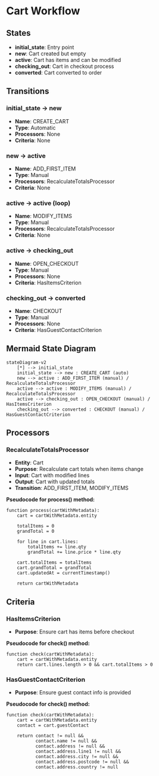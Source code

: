 # Cart Workflow

## States
- **initial_state**: Entry point
- **new**: Cart created but empty
- **active**: Cart has items and can be modified
- **checking_out**: Cart in checkout process
- **converted**: Cart converted to order

## Transitions

### initial_state → new
- **Name**: CREATE_CART
- **Type**: Automatic
- **Processors**: None
- **Criteria**: None

### new → active
- **Name**: ADD_FIRST_ITEM
- **Type**: Manual
- **Processors**: RecalculateTotalsProcessor
- **Criteria**: None

### active → active (loop)
- **Name**: MODIFY_ITEMS
- **Type**: Manual
- **Processors**: RecalculateTotalsProcessor
- **Criteria**: None

### active → checking_out
- **Name**: OPEN_CHECKOUT
- **Type**: Manual
- **Processors**: None
- **Criteria**: HasItemsCriterion

### checking_out → converted
- **Name**: CHECKOUT
- **Type**: Manual
- **Processors**: None
- **Criteria**: HasGuestContactCriterion

## Mermaid State Diagram
```mermaid
stateDiagram-v2
    [*] --> initial_state
    initial_state --> new : CREATE_CART (auto)
    new --> active : ADD_FIRST_ITEM (manual) / RecalculateTotalsProcessor
    active --> active : MODIFY_ITEMS (manual) / RecalculateTotalsProcessor
    active --> checking_out : OPEN_CHECKOUT (manual) / HasItemsCriterion
    checking_out --> converted : CHECKOUT (manual) / HasGuestContactCriterion
```

## Processors

### RecalculateTotalsProcessor
- **Entity**: Cart
- **Purpose**: Recalculate cart totals when items change
- **Input**: Cart with modified lines
- **Output**: Cart with updated totals
- **Transition**: ADD_FIRST_ITEM, MODIFY_ITEMS

**Pseudocode for process() method:**
```
function process(cartWithMetadata):
    cart = cartWithMetadata.entity
    
    totalItems = 0
    grandTotal = 0
    
    for line in cart.lines:
        totalItems += line.qty
        grandTotal += line.price * line.qty
    
    cart.totalItems = totalItems
    cart.grandTotal = grandTotal
    cart.updatedAt = currentTimestamp()
    
    return cartWithMetadata
```

## Criteria

### HasItemsCriterion
- **Purpose**: Ensure cart has items before checkout

**Pseudocode for check() method:**
```
function check(cartWithMetadata):
    cart = cartWithMetadata.entity
    return cart.lines.length > 0 && cart.totalItems > 0
```

### HasGuestContactCriterion
- **Purpose**: Ensure guest contact info is provided

**Pseudocode for check() method:**
```
function check(cartWithMetadata):
    cart = cartWithMetadata.entity
    contact = cart.guestContact
    
    return contact != null && 
           contact.name != null && 
           contact.address != null &&
           contact.address.line1 != null &&
           contact.address.city != null &&
           contact.address.postcode != null &&
           contact.address.country != null
```
